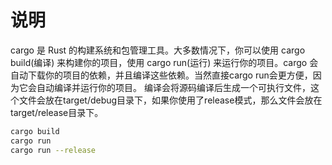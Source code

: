 # 说明
cargo 是 Rust 的构建系统和包管理工具。大多数情况下，你可以使用 cargo build(编译) 来构建你的项目，使用 cargo run(运行) 来运行你的项目。cargo 会自动下载你的项目的依赖，并且编译这些依赖。当然直接cargo run会更方便，因为它会自动编译并运行你的项目。
编译会将源码编译后生成一个可执行文件，这个文件会放在target/debug目录下，如果你使用了release模式，那么文件会放在target/release目录下。
```bash
cargo build
cargo run
cargo run --release
```